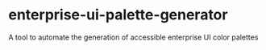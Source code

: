 # enterprise-ui-palette-generator
 A tool to automate the generation of accessible enterprise UI color palettes
